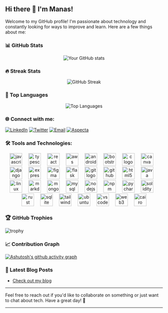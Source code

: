 ## Hi there 👋 I'm Manas!

Welcome to my GitHub profile! I'm passionate about technology and constantly looking for ways to improve and learn. Here are a few things about me:

<!--
- 🔭 **I’m currently working on:** [Your current project or projects you're excited about]
- 🌱 **I’m currently learning:** [Any new technologies, languages, or skills you're picking up]
- 👯 **I’m looking to collaborate on:** [Projects or areas where you'd like to work with others]
- 🤔 **I’m looking for help with:** [Any specific challenges or projects where you need assistance]
- 💬 **Ask me about:** [Topics you're knowledgeable about or enjoy discussing]
- 📫 **How to reach me:** [Your contact information, e.g., email, LinkedIn, Twitter handle]
- 😄 **Pronouns:** [Your pronouns]
- ⚡ **Fun fact:** [An interesting or quirky fact about you]
-->

### 📊 GitHub Stats

<div align="center">
  <img src="https://github-readme-stats.vercel.app/api?username=tmanas06&show_icons=true&theme=radical" alt="Your GitHub stats" />
</div>

### 🔥 Streak Stats

<div align="center">
  <img src="https://github-readme-streak-stats.herokuapp.com/?user=tmanas06&theme=radical" alt="GitHub Streak" />
</div>

### 🌟 Top Languages

<div align="center">
  <img src="https://github-readme-stats.vercel.app/api/top-langs/?username=tmanas06&layout=compact&theme=radical" alt="Top Languages" />
</div>

### 🌐 Connect with me:

[![LinkedIn](https://img.shields.io/badge/LinkedIn-0077B5?style=for-the-badge&logo=linkedin&logoColor=white)](https://www.linkedin.com/in/t-manas-chakravarty-91958224b/)
[![Twitter](https://img.shields.io/badge/Twitter-1DA1F2?style=for-the-badge&logo=twitter&logoColor=white)](https://x.com/tmanas2004)
[![Email](https://img.shields.io/badge/Email-D14836?style=for-the-badge&logo=gmail&logoColor=white)](mailto:tmanas2004@gmail.com)
[![Aspecta](https://img.shields.io/badge/Aspecta-ID-0A66C2?style=for-the-badge&logo=aspecta&logoColor=white)](https://aspecta.id/u/tmanas06)

### 🛠️ Tools and Technologies:

<div align="center">
  <img src="https://skillicons.dev/icons?i=js" height="40" alt="javascript logo" />
  <img width="12" />
  <img src="https://skillicons.dev/icons?i=ts" height="40" alt="typescript logo" />
  <img width="12" />
  <img src="https://skillicons.dev/icons?i=react" height="40" alt="react logo" />
  <img width="12" />
  <img src="https://skillicons.dev/icons?i=aws" height="40" alt="aws logo" />
  <img width="12" />
  <img src="https://skillicons.dev/icons?i=android" height="40" alt="android logo" />
  <img width="12" />
  <img src="https://skillicons.dev/icons?i=bootstrap" height="40" alt="bootstrap logo" />
  <img width="12" />
  <img src="https://skillicons.dev/icons?i=c" height="40" alt="c logo" />
  <img width="12" />
  <img src="https://skillicons.dev/icons?i=canva" height="40" alt="canva logo" />
  <img width="12" />
  <img src="https://skillicons.dev/icons?i=django" height="40" alt="django logo" />
  <img width="12" />
  <img src="https://skillicons.dev/icons?i=express" height="40" alt="express logo" />
  <img width="12" />
  <img src="https://skillicons.dev/icons?i=figma" height="40" alt="figma logo" />
  <img width="12" />
  <img src="https://skillicons.dev/icons?i=flask" height="40" alt="flask logo" />
  <img width="12" />
  <img src="https://skillicons.dev/icons?i=git" height="40" alt="git logo" />
  <img width="12" />
  <img src="https://skillicons.dev/icons?i=github" height="40" alt="github logo" />
  <img width="12" />
  <img src="https://skillicons.dev/icons?i=html" height="40" alt="html5 logo" />
  <img width="12" />
  <img src="https://skillicons.dev/icons?i=java" height="40" alt="java logo" />
  <img width="12" />
  <img src="https://skillicons.dev/icons?i=linux" height="40" alt="linux logo" />
  <img width="12" />
  <img src="https://skillicons.dev/icons?i=md" height="40" alt="markdown logo" />
  <img width="12" />
  <img src="https://skillicons.dev/icons?i=mongodb" height="40" alt="mongodb logo" />
  <img width="12" />
  <img src="https://skillicons.dev/icons?i=mysql" height="40" alt="mysql logo" />
  <img width="12" />
  <img src="https://skillicons.dev/icons?i=nodejs" height="40" alt="nodejs logo" />
  <img width="12" />
  <img src="https://skillicons.dev/icons?i=npm" height="40" alt="npm logo" />
  <img width="12" />
  <img src="https://skillicons.dev/icons?i=pycharm" height="40" alt="pycharm logo" />
  <img width="12" />
  <img src="https://skillicons.dev/icons?i=solidity" height="40" alt="solidity logo" />
  <img width="12" />
  <img src="https://skillicons.dev/icons?i=rust" height="40" alt="rust logo" />
  <img width="12" />
  <img src="https://skillicons.dev/icons?i=sqlite" height="40" alt="sqlite logo" />
  <img width="12" />
  <img src="https://skillicons.dev/icons?i=tailwind" height="40" alt="tailwindcss logo" />
  <img width="12" />
  <img src="https://skillicons.dev/icons?i=ubuntu" height="40" alt="ubuntu logo" />
  <img width="12" />
  <img src="https://skillicons.dev/icons?i=vscode" height="40" alt="vscode logo" />
  <img width="12" />
  <img src="https://skillicons.dev/icons?i=web3" height="40" alt="web3 logo" />
  <img width="12" />
  <img src="https://skillicons.dev/icons?i=cairo" height="40" alt="cairo logo" />
</div>

### 🏆 GitHub Trophies

![trophy](https://github-profile-trophy.vercel.app/?username=tmanas06&theme=radical)

### 📈 Contribution Graph

[![Ashutosh's github activity graph](https://github-readme-activity-graph.vercel.app/graph?username=tmanas06&theme=radical)](https://github.com/ashutosh00710/github-readme-activity-graph)

### 📝 Latest Blog Posts

<!-- BLOG-POST-LIST:START -->
<!-- If you have a blog, uncomment the next line and set the feed URL -->
- [Check out my blog](https://techieresearch.blogspot.com/)
<!-- BLOG-POST-LIST:END -->

---

Feel free to reach out if you'd like to collaborate on something or just want to chat about tech. Have a great day! 🚀

---
